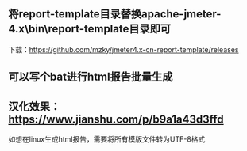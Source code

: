 ## 将report-template目录替换apache-jmeter-4.x\bin\report-template目录即可
下载：https://github.com/mzky/jmeter4.x-cn-report-template/releases

## 可以写个bat进行html报告批量生成

## 汉化效果：https://www.jianshu.com/p/b9a1a43d3ffd

如想在linux生成html报告，需要将所有模版文件转为UTF-8格式
